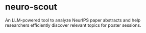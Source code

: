 # neuro-scout
An LLM-powered tool to analyze NeurIPS paper abstracts and help researchers efficiently discover relevant topics for poster sessions.
